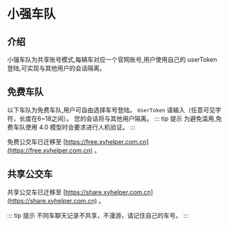 # 小强车队

## 介绍

小强车队为共享账号模式,每辆车对应一个官网账号,用户使用自己的 userToken 登陆,可实现与其他用户的会话隔离。

## 免费车队

以下车队为免费车队,用户可自由选择车号登陆。 `UserToken` 请输入（任意可见字符，长度在6~18之间）。 您的会话将与其他用户隔离。
::: tip 提示
为避免滥用,免费车队使用 4.0 模型时会要求进行人机验证。
:::

免费公交车已迁移至 [https://free.xyhelper.com.cn](https://free.xyhelper.com.cn) 。


## 共享公交车

共享公交车已迁移至 [https://share.xyhelper.com.cn](https://share.xyhelper.com.cn) 。

::: tip 提示
不同车聊天记录不共享，不漫游，请记住自己的车号。
:::
